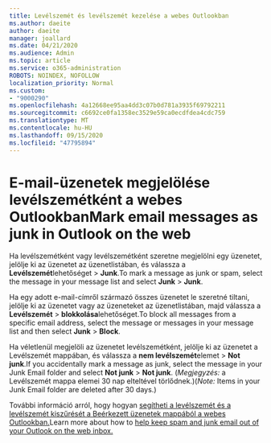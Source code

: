 ```yaml
---
title: Levélszemét és levélszemét kezelése a webes Outlookban
ms.author: daeite
author: daeite
manager: joallard
ms.date: 04/21/2020
ms.audience: Admin
ms.topic: article
ms.service: o365-administration
ROBOTS: NOINDEX, NOFOLLOW
localization_priority: Normal
ms.custom:
- "9000290"
ms.openlocfilehash: 4a12668ee95aa4dd3c07b0d781a3935f69792211
ms.sourcegitcommit: c6692ce0fa1358ec3529e59ca0ecdfdea4cdc759
ms.translationtype: MT
ms.contentlocale: hu-HU
ms.lasthandoff: 09/15/2020
ms.locfileid: "47795894"
---
```

# <a name="mark-email-messages-as-junk-in-outlook-on-the-web"></a><span data-ttu-id="6b88f-102">E-mail-üzenetek megjelölése levélszemétként a webes Outlookban</span><span class="sxs-lookup"><span data-stu-id="6b88f-102">Mark email messages as junk in Outlook on the web</span></span>

<span data-ttu-id="6b88f-103">Ha levélszemétként vagy levélszemétként szeretne megjelölni egy üzenetet, jelölje ki az üzenetet az üzenetlistában, és válassza a **Levélszemét**lehetőséget  >  **Junk**.</span><span class="sxs-lookup"><span data-stu-id="6b88f-103">To mark a message as junk or spam, select the message in your message list and select **Junk** > **Junk**.</span></span>

<span data-ttu-id="6b88f-104">Ha egy adott e-mail-címről származó összes üzenetet le szeretné tiltani, jelölje ki az üzenetet vagy az üzeneteket az üzenetlistában, majd válassza a **Levélszemét**  >  **blokkolása**lehetőséget.</span><span class="sxs-lookup"><span data-stu-id="6b88f-104">To block all messages from a specific email address, select the message or messages in your message list and then select **Junk** > **Block**.</span></span>

<span data-ttu-id="6b88f-105">Ha véletlenül megjelöli az üzenetet levélszemétként, jelölje ki az üzenetet a Levélszemét mappában, és válassza a **nem levélszemét**elemet  >  **Not junk**.</span><span class="sxs-lookup"><span data-stu-id="6b88f-105">If you accidentally mark a message as junk, select the message in your Junk Email folder and select **Not junk** > **Not junk**.</span></span> <span data-ttu-id="6b88f-106">(*Megjegyzés:* a Levélszemét mappa elemei 30 nap elteltével törlődnek.)</span><span class="sxs-lookup"><span data-stu-id="6b88f-106">(*Note:* Items in your Junk Email folder are deleted after 30 days.)</span></span>

<span data-ttu-id="6b88f-107">További információ arról, hogy hogyan [segítheti a levélszemét és a levélszemét kiszűrését a Beérkezett üzenetek mappából a webes Outlookban.](https://support.office.com/article/db786e79-54e2-40cc-904f-d89d57b7f41d)</span><span class="sxs-lookup"><span data-stu-id="6b88f-107">Learn more about how to [help keep spam and junk email out of your Outlook on the web inbox.](https://support.office.com/article/db786e79-54e2-40cc-904f-d89d57b7f41d)</span></span>